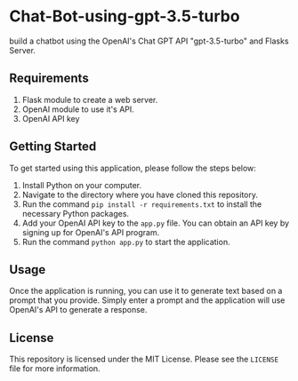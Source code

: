 # Chat-Bot-using-gpt-3.5-turbo
build a chatbot using the OpenAI's Chat GPT API "gpt-3.5-turbo" and Flasks Server. 

## Requirements

1. Flask module to create a web server.
2. OpenAI module to use it's API.
3. OpenAI API key


## Getting Started

To get started using this application, please follow the steps below:

1. Install Python on your computer.
2. Navigate to the directory where you have cloned this repository.
3. Run the command `pip install -r requirements.txt` to install the necessary Python packages.
4. Add your OpenAI API key to the `app.py` file. You can obtain an API key by signing up for OpenAI's API program.
5. Run the command `python app.py` to start the application.

## Usage

Once the application is running, you can use it to generate text based on a prompt that you provide. Simply enter a prompt and the application will use OpenAI's API to generate a response. 


## License

This repository is licensed under the MIT License. Please see the `LICENSE` file for more information.

